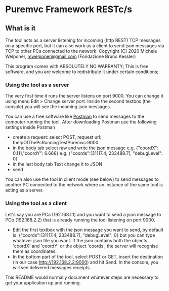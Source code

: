 Puremvc Framework RESTc/s
==================

## What is it
The tool acts as a server listening for incoming (http REST) TCP messages on a
specific port, but it can also work as a client to send json messages
via TCP to other PCs connected to the network.
Copyright (C) 2020  Michele Welponer, mwelponer@gmail.com (Fondazione Bruno Kessler)

This program comes with ABSOLUTELY NO WARRANTY;
This is free software, and you are welcome to redistribute it
under certain conditions;


### Using the tool as a server
The very first time it runs the server listens on port 9000. You can change it
 using menu Edit > Change server port.
Inside the second textbox (the console) you will see the incoming json messages.

You can use a free software like [Postman](https://www.postman.com/downloads/) to
send messages to the computer running the tool. After downloading Postman use the following settings inside Postman

- create a request: select POST, request url: theIpOfThePcRunningTestPuremvc:9000
- in the body tab select raw and write the json message
e.g. {"coordX": 0.111,"coordY": 6.666}
e.g. {"coords":[31117.4, 233488.7], "debugLevel": 0}
- in the last body tab Text change it to JSON
- send

You can also use the tool in client mode (see below) to send messages to another PC connected to the network where an instance of the same tool is acting as a server.

### Using the tool as a client
Let's say you are PCa (192.168.1.1) and you want to send a json message to
PCb (192.168.2.2) that is already running the tool listening on port 9000.

- Edit the first textbox with the json message you want to send, by default is 
{"coords":[31117.4, 233488.7], "debugLevel": 0} but you can type whatever json file you want.
If the json contains both the objects 'coordX' and 'coordY' or the object 'coords', the server will
recognise them as coordinates.
- In the bottom part of the tool, select POST or GET, insert the destination
(in our case http://192.168.2.2:9000) and hit Send. In the console, you will see
delivered messages receipts

This README would normally document whatever steps are necessary to get your
application up and running.

